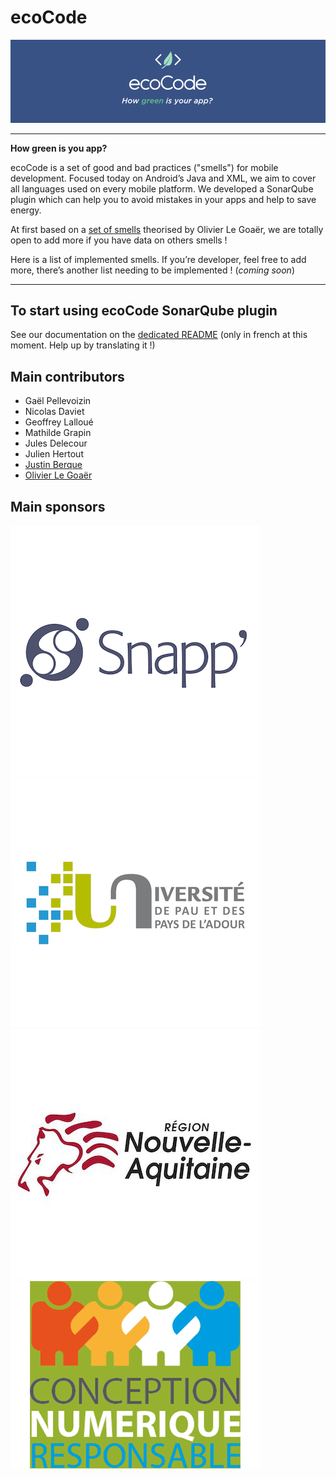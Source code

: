 # ecoCode

![Logo](docs/logo.png)

----
**How green is you app?**

ecoCode is a set of good and bad practices ("smells") for mobile development. Focused today on Android’s Java and XML, we aim to cover all languages used on every mobile platform.
We developed a SonarQube plugin which can help you to avoid mistakes in your apps and help to save energy.

At first based on a [set of smells](https://olegoaer.perso.univ-pau.fr/android-energy-smells/) theorised by Olivier Le Goaër, we are totally open to add more if you have data on others smells !

Here is a list of implemented smells. If you’re developer, feel free to add more, there’s another list needing to be implemented ! (*coming soon*)

----
## To start using ecoCode SonarQube plugin

See our documentation on the [dedicated README](sonarqube-plugin-greenit/README.md) (only in french at this moment. Help up by translating it !) 

## Main contributors
- Gaël Pellevoizin 
- Nicolas Daviet
- Geoffrey Lalloué
- Mathilde Grapin
- Jules Delecour
- Julien Hertout
- [Justin Berque](https://www.linkedin.com/in/justin-berque-444412140)
- [Olivier Le Goaër](https://olegoaer.perso.univ-pau.fr)


## Main sponsors
[![Snapp’](docs/logoSnapp.png)](https://www.snapp.fr)
[![Université de Pau](docs/logoUnivPau.png)](https://www.univ-pau.fr/)
[![Région Nouvelle-Aquitaine](docs/logoNA.jpg)](https://www.nouvelle-aquitaine.fr)
[![Collectif Conception Numérique Responsable](docs/logoCCNR.png)](https://collectif.greenit.fr)